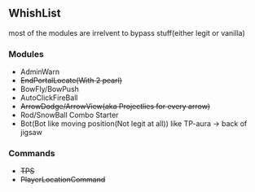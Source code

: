 ## WhishList
most of the modules are irrelvent to bypass stuff(either legit or vanilla)
### Modules
 - AdminWarn
 - ~~EndPortalLocate(With 2 pearl)~~
 - BowFly/BowPush
 - AutoClickFireBall
 - ~~ArrowDodge/ArrowView(aka Projectlies for every arrow)~~
 - Rod/SnowBall Combo Starter
 - Bot(Bot like moving position(Not legit at all)) like TP-aura -> back of jigsaw
### Commands
 - ~~TPS~~
 - ~~PlayerLocationCommand~~
